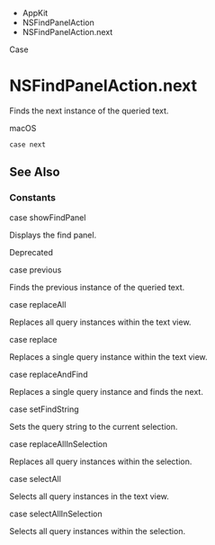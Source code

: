 

- AppKit
- NSFindPanelAction
-  NSFindPanelAction.next 

Case

# NSFindPanelAction.next

Finds the next instance of the queried text.

macOS

``` source
case next
```

## See Also

### Constants

case showFindPanel

Displays the find panel.

Deprecated

case previous

Finds the previous instance of the queried text.

case replaceAll

Replaces all query instances within the text view.

case replace

Replaces a single query instance within the text view.

case replaceAndFind

Replaces a single query instance and finds the next.

case setFindString

Sets the query string to the current selection.

case replaceAllInSelection

Replaces all query instances within the selection.

case selectAll

Selects all query instances in the text view.

case selectAllInSelection

Selects all query instances within the selection.

